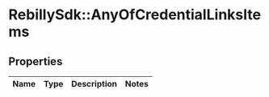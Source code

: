 # RebillySdk::AnyOfCredentialLinksItems

## Properties
Name | Type | Description | Notes
------------ | ------------- | ------------- | -------------

